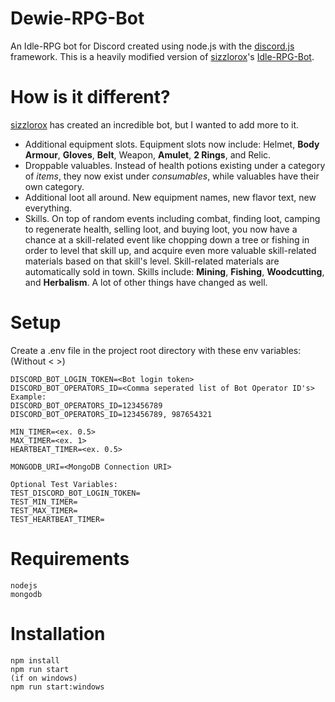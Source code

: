 # Dewie-RPG-Bot
An Idle-RPG bot for Discord created using node.js with the [discord.js](https://github.com/discordjs) framework.
This is a heavily modified version of [sizzlorox](https://github.com/sizzlorox)'s [Idle-RPG-Bot](https://github.com/sizzlorox/Idle-RPG-Bot).

# How is it different?
[sizzlorox](https://github.com/sizzlorox) has created an incredible bot, but I wanted to add more to it.
* Additional equipment slots. Equipment slots now include: Helmet, **Body Armour**, **Gloves**, **Belt**, Weapon, **Amulet**, **2 Rings**, and Relic.
* Droppable valuables. Instead of health potions existing under a category of *items*, they now exist under *consumables*, while valuables have their own category.
* Additional loot all around. New equipment names, new flavor text, new everything.
* Skills. On top of random events including combat, finding loot, camping to regenerate health, selling loot, and buying loot, you now have a chance at a skill-related event like chopping down a tree or fishing in order to level that skill up, and acquire even more valuable skill-related materials based on that skill's level. Skill-related materials are automatically sold in town. Skills include: **Mining**, **Fishing**, **Woodcutting**, and **Herbalism**.
A lot of other things have changed as well.

# Setup
Create a .env file in the project root directory with these env variables: (Without < >)
```
DISCORD_BOT_LOGIN_TOKEN=<Bot login token>
DISCORD_BOT_OPERATORS_ID=<Comma seperated list of Bot Operator ID's>
Example:
DISCORD_BOT_OPERATORS_ID=123456789
DISCORD_BOT_OPERATORS_ID=123456789, 987654321

MIN_TIMER=<ex. 0.5>
MAX_TIMER=<ex. 1>
HEARTBEAT_TIMER=<ex. 0.5>

MONGODB_URI=<MongoDB Connection URI>

Optional Test Variables:
TEST_DISCORD_BOT_LOGIN_TOKEN=
TEST_MIN_TIMER=
TEST_MAX_TIMER=
TEST_HEARTBEAT_TIMER=
```

# Requirements
```
nodejs
mongodb
```

# Installation
```
npm install
npm run start
(if on windows)
npm run start:windows
```